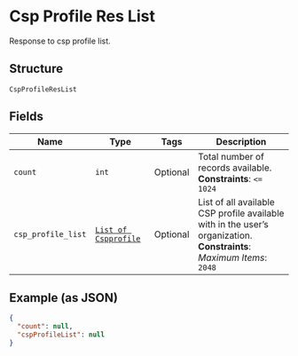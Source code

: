 
# Csp Profile Res List

Response to csp profile list.

## Structure

`CspProfileResList`

## Fields

| Name | Type | Tags | Description |
|  --- | --- | --- | --- |
| `count` | `int` | Optional | Total number of records available.<br>**Constraints**: `<= 1024` |
| `csp_profile_list` | [`List of Cspprofile`](../../doc/models/cspprofile.md) | Optional | List of all available CSP profile available with in the user’s organization.<br>**Constraints**: *Maximum Items*: `2048` |

## Example (as JSON)

```json
{
  "count": null,
  "cspProfileList": null
}
```

